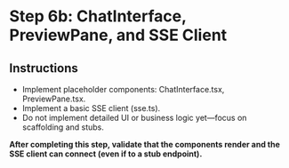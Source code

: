 # Step 6b: ChatInterface, PreviewPane, and SSE Client

## Instructions

- Implement placeholder components: ChatInterface.tsx, PreviewPane.tsx.
- Implement a basic SSE client (sse.ts).
- Do not implement detailed UI or business logic yet—focus on scaffolding and stubs.

**After completing this step, validate that the components render and the SSE client can connect (even if to a stub endpoint).**
